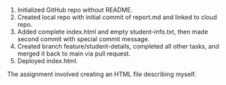 1. Initialized GitHub repo without README.
2. Created local repo with initial commit of report.md and linked to cloud repo.
3. Added complete index.html and empty student-info.txt, then made second commit with special commit message.
4. Created branch feature/student-details, completed all other tasks, and merged it back to main via pull request.
5. Deployed index.html.

The assignment involved creating an HTML file describing myself.